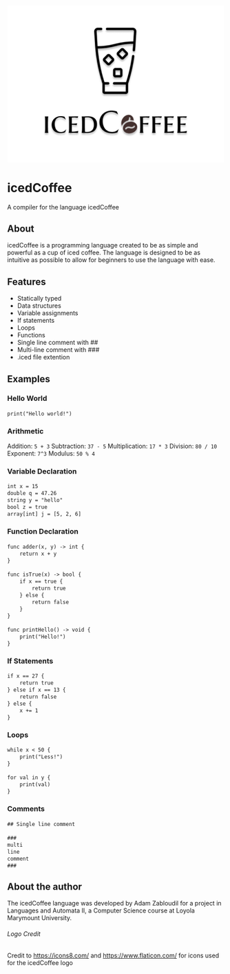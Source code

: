 ![icedCoffee](/docs/icedCoffeeLogo.png)

# icedCoffee

A compiler for the language icedCoffee

## About

icedCoffee is a programming language created to be as simple and powerful as a cup of iced coffee. The language is designed to be as intuitive as possible to allow for beginners to use the language with ease.

## Features

- Statically typed
- Data structures
- Variable assignments
- If statements
- Loops
- Functions
- Single line comment with ##
- Multi-line comment with ###
- .iced file extention

## Examples

### Hello World
```
print("Hello world!")
```

### Arithmetic
Addition: `5 + 3`
Subtraction: `37 - 5`
Multiplication: `17 * 3`
Division: `80 / 10`
Exponent: `7^3`
Modulus: `50 % 4`

### Variable Declaration
```
int x = 15
double q = 47.26
string y = "hello"
bool z = true
array[int] j = [5, 2, 6]
```

### Function Declaration
```
func adder(x, y) -> int {
    return x + y
}

func isTrue(x) -> bool {
    if x == true {
        return true
    } else {
        return false
    }
}

func printHello() -> void {
    print("Hello!")
}
```

### If Statements
```
if x == 27 {
    return true
} else if x == 13 {
    return false
} else {
    x += 1
}
```

### Loops
```
while x < 50 {
    print("Less!")
}

for val in y {
    print(val)
}
```

### Comments
```
## Single line comment

### 
multi
line
comment
###
```

## About the author

The icedCoffee language was developed by Adam Zabloudil for a project in Languages and Automata II, a Computer Science course at Loyola Marymount University.

###### Logo Credit

Credit to
https://icons8.com/
and
https://www.flaticon.com/
for icons used for the icedCoffee logo
